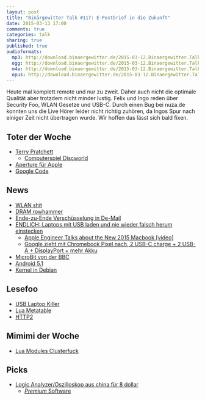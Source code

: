 ```yaml
---
layout: post
title: "Binärgewitter Talk #117: E-Postbrief in die Zukunft"
date: 2015-03-13 17:00
comments: true
categories: talk
sharing: true
published: true
audioformats:
  mp3: http://download.binaergewitter.de/2015-03-12.Binaergewitter.Talk.117.mp3
  ogg: http://download.binaergewitter.de/2015-03-12.Binaergewitter.Talk.117.ogg
  m4a: http://download.binaergewitter.de/2015-03-12.Binaergewitter.Talk.117.m4a
  opus: http://download.binaergewitter.de/2015-03-12.Binaergewitter.Talk.117.opus
---
```

Heute mal komplett remote und nur zu zweit. Daher auch nicht die optimale Qualität aber trotzdem nicht minder lustig. Felix und Ingo reden über Security Foo, WLAN Gesetze und USB-C.
Durch einen Bug bei nuza.de konnten uns die Live Hörer leider nicht richtig zuhören, da Ingos Spur nach einiger Zeit nicht übertragen wurde. Wir hoffen das lässt sich bald fixen.

## Toter der Woche
- [Terry Pratchett](https://de.wikipedia.org/wiki/Terry_Pratchett)
  * [Computerspiel Discworld](http://www.amazon.de/gp/product/B00004TMIB/ref=as_li_tl?ie=UTF8&camp=1638&creative=19454&creativeASIN=B00004TMIB&linkCode=as2&tag=trektrip&linkId=ECQNUU6LT4KSZ3PG)
- [Aperture für Apple](http://www.heise.de/newsticker/meldung/Apple-informiert-Nutzer-ueber-Ende-der-Fotoverarbeitung-Aperture-2569348.html)
- [Google Code](http://arstechnica.com/information-technology/2015/03/google-to-close-google-code-open-source-project-hosting/)


## News
- [WLAN shit](http://www.heise.de/security/meldung/WLAN-Gesetz-Private-sollen-Hotspots-nur-mit-Bekannten-teilen-duerfen-2573695.html)
- [DRAM rowhammer](http://googleprojectzero.blogspot.fr/2015/03/exploiting-dram-rowhammer-bug-to-gain.html)
- [Ende-zu-Ende Verschüsselung in De-Mail](http://www.heise.de/security/meldung/De-Mail-integriert-Ende-zu-Ende-Verschluesselung-mit-PGP-2570632.html?wt_mc=rss.security.beitrag.atom)
- [ENDLICH: Laptops mit USB laden und nie wieder falsch herum einstecken](http://www.heise.de/newsticker/meldung/Neues-Ultraleicht-MacBook-USB-Adapter-fuer-19-Euro-HDMI-fuer-89-Euro-2571750.html)
  * [Apple Engineer Talks about the New 2015 Macbook [video]](https://www.youtube.com/watch?v=KHZ8ek-6ccc)
  * [Google zieht mit Chromebook Pixel nach, 2 USB-C charge + 2 USB-A + DisplayPort + mehr Akku](http://www.androidpolice.com/2015/03/11/google-refreshes-its-chromebook-pixel-for-2015-with-a-12-hour-battery-life-core-i5-for-999-core-i7-for-1299/)
- [MicroBit von der BBC](http://www.wired.co.uk/news/archive/2015-03/12/bbc-micro-bit)
- [Android 5.1](http://www.pro-linux.de/news/1/22104/android-51-veroeffentlicht.html)
- [Kernel in Debian](https://packages.debian.org/jessie/linux-image-amd64)

## Lesefoo
- [USB Laptop Killer](http://kukuruku.co/hub/diy/usb-killer)
- [Lua Metatable](http://lua-users.org/wiki/MetatableEvents)
- [HTTP2](http://daniel.haxx.se/blog/2015/03/06/tls-in-http2/)

## Mimimi der Woche
- [Lua Modules Clusterfuck](http://lua-users.org/wiki/ModulesTutorial)

## Picks
- [Logic Analyzer/Oszilloskop aus china für 8 dollar](http://s.click.aliexpress.com/klk/Nb6QNvZni)
  * [*Premium* Software](https://www.saleae.com/logic/)


